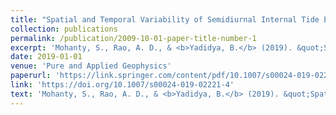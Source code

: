 ```yaml
---
title: "Spatial and Temporal Variability of Semidiurnal Internal Tide Energetics in the Western Bay of Bengal"
collection: publications
permalink: /publication/2009-10-01-paper-title-number-1
excerpt: 'Mohanty, S., Rao, A. D., & <b>Yadidya, B.</b> (2019). &quot;Spatial and Temporal Variability of Semidiurnal Internal Tide Energetics in the Western Bay of Bengal.&quot; <i>Pure and Applied Geophysics</i>, 176(11), 5203–5215. https://doi.org/10.1007/s00024-019-02221-4'
date: 2019-01-01
venue: 'Pure and Applied Geophysics'
paperurl: 'https://link.springer.com/content/pdf/10.1007/s00024-019-02221-4.pdf'
link: 'https://doi.org/10.1007/s00024-019-02221-4'
text: 'Mohanty, S., Rao, A. D., & <b>Yadidya, B.</b> (2019). &quot;Spatial and Temporal Variability of Semidiurnal Internal Tide Energetics in the Western Bay of Bengal.&quot; <i>Pure and Applied Geophysics</i>, 176(11), 5203–5215. https://doi.org/10.1007/s00024-019-02221-4'
---
```


